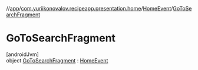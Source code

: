 //[app](../../../../index.md)/[com.yuriikonovalov.recipeapp.presentation.home](../../index.md)/[HomeEvent](../index.md)/[GoToSearchFragment](index.md)

# GoToSearchFragment

[androidJvm]\
object [GoToSearchFragment](index.md) : [HomeEvent](../index.md)
